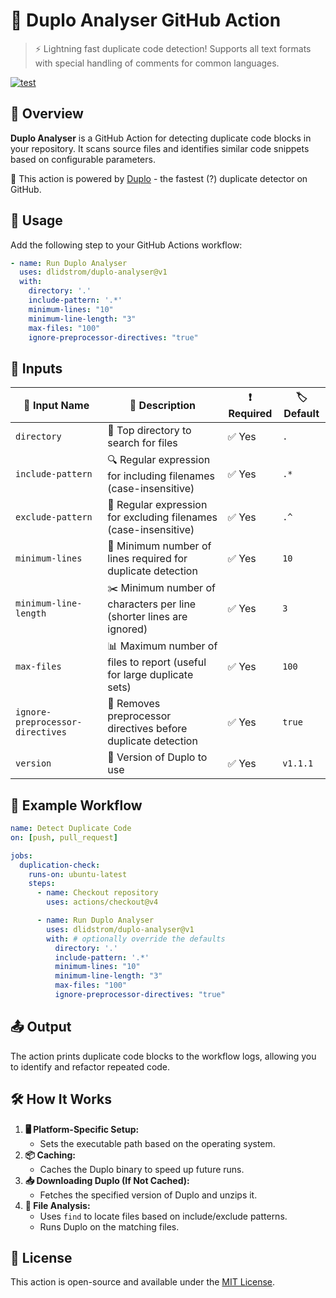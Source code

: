 # 🚀 Duplo Analyser GitHub Action

> ⚡️ Lightning fast duplicate code detection! Supports all text formats with
> special handling of comments for common languages.

[![test](https://github.com/dlidstrom/duplo-action/actions/workflows/build.yml/badge.svg)](https://github.com/dlidstrom/duplo-action/actions/workflows/build.yml)

## 📝 Overview

**Duplo Analyser** is a GitHub Action for detecting duplicate code blocks in
your repository. It scans source files and identifies similar code snippets
based on configurable parameters.

🔋 This action is powered by [Duplo](https://github.com/dlidstrom/Duplo) - the fastest (?) duplicate detector on GitHub.

## 🚀 Usage

Add the following step to your GitHub Actions workflow:

```yaml
- name: Run Duplo Analyser
  uses: dlidstrom/duplo-analyser@v1
  with:
    directory: '.'
    include-pattern: '.*'
    minimum-lines: "10"
    minimum-line-length: "3"
    max-files: "100"
    ignore-preprocessor-directives: "true"
```

## 🔧 Inputs

| 🔹 Input Name | 📝 Description | ❗ Required | 🏷️ Default |
|--------------|---------------|------------|-----------|
| `directory` | 📂 Top directory to search for files | ✅ Yes | `.` |
| `include-pattern` | 🔍 Regular expression for including filenames (case-insensitive) | ✅ Yes | `.*` |
| `exclude-pattern` | 🚫 Regular expression for excluding filenames (case-insensitive) | ✅ Yes | `.^` |
| `minimum-lines` | 📏 Minimum number of lines required for duplicate detection | ✅ Yes | `10` |
| `minimum-line-length` | ✂️ Minimum number of characters per line (shorter lines are ignored) | ✅ Yes | `3` |
| `max-files` | 📊 Maximum number of files to report (useful for large duplicate sets) | ✅ Yes | `100` |
| `ignore-preprocessor-directives` | 🛑 Removes preprocessor directives before duplicate detection | ✅ Yes | `true` |
| `version` | 📌 Version of Duplo to use | ✅ Yes | `v1.1.1` |

## 🔄 Example Workflow

```yaml
name: Detect Duplicate Code
on: [push, pull_request]

jobs:
  duplication-check:
    runs-on: ubuntu-latest
    steps:
      - name: Checkout repository
        uses: actions/checkout@v4

      - name: Run Duplo Analyser
        uses: dlidstrom/duplo-analyser@v1
        with: # optionally override the defaults
          directory: '.'
          include-pattern: '.*'
          minimum-lines: "10"
          minimum-line-length: "3"
          max-files: "100"
          ignore-preprocessor-directives: "true"
```

## 📤 Output

The action prints duplicate code blocks to the workflow logs, allowing you to
identify and refactor repeated code.

## 🛠️ How It Works

1. **🖥️ Platform-Specific Setup:**
   - Sets the executable path based on the operating system.
2. **📦 Caching:**
   - Caches the Duplo binary to speed up future runs.
3. **📥 Downloading Duplo (If Not Cached):**
   - Fetches the specified version of Duplo and unzips it.
4. **📂 File Analysis:**
   - Uses `find` to locate files based on include/exclude patterns.
   - Runs Duplo on the matching files.

## 📜 License

This action is open-source and available under the [MIT License](LICENSE).
